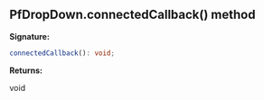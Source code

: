 ## PfDropDown.connectedCallback() method

**Signature:**

```typescript
connectedCallback(): void;
```
**Returns:**

void

